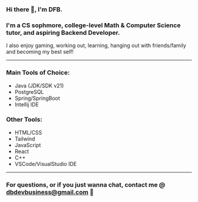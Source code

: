 ### Hi there 👋, I'm DFB.

### I'm a CS sophmore, college-level Math & Computer Science tutor, and aspiring Backend Developer.
I also enjoy gaming, working out, learning, hanging out with friends/family and becoming my best self!

________________________________________

### Main Tools of Choice:
* Java (JDK/SDK v21)
* PostgreSQL
* Spring/SpringBoot
* Intellij IDE

### Other Tools:
* HTML/CSS
* Tailwind
* JavaScript
* React
* C++
* VSCode/VisualStudio IDE

________________________________________

### For questions, or if you just wanna chat, contact me @ dbdevbusiness@gmail.com 📧
